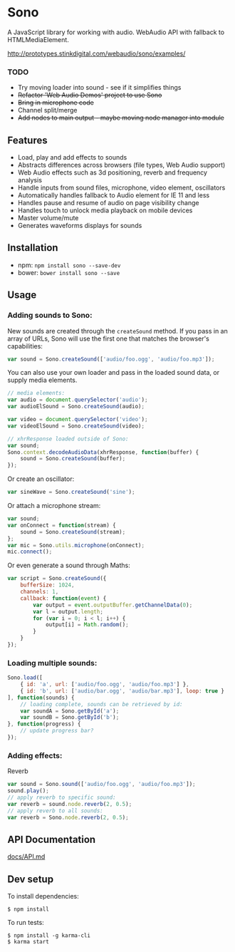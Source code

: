 # Sono

A JavaScript library for working with audio. WebAudio API with fallback to HTMLMediaElement.

<http://prototypes.stinkdigital.com/webaudio/sono/examples/>

### TODO

* Try moving loader into sound - see if it simplifies things
* ~~Refactor 'Web Audio Demos' project to use Sono~~
* ~~Bring in microphone code~~
* Channel split/merge
* ~~Add nodes to main output - maybe moving node manager into module~~

## Features

* Load, play and add effects to sounds
* Abstracts differences across browsers (file types, Web Audio support)
* Web Audio effects such as 3d positioning, reverb and frequency analysis
* Handle inputs from sound files, microphone, video element, oscillators
* Automatically handles fallback to Audio element for IE 11 and less
* Handles pause and resume of audio on page visibility change
* Handles touch to unlock media playback on mobile devices
* Master volume/mute
* Generates waveforms displays for sounds

## Installation

* npm: ```npm install sono --save-dev```
* bower: ```bower install sono --save```

## Usage

### Adding sounds to Sono:

New sounds are created through the `createSound` method. If you pass in an array of URLs, Sono will use the first one that matches the browser's capabilities:

```javascript
var sound = Sono.createSound(['audio/foo.ogg', 'audio/foo.mp3']);
```

You can also use your own loader and pass in the loaded sound data, or supply media elements.

```javascript
// media elements:
var audio = document.querySelector('audio');
var audioElSound = Sono.createSound(audio);

var video = document.querySelector('video');
var videoElSound = Sono.createSound(video);

// xhrResponse loaded outside of Sono:
var sound;
Sono.context.decodeAudioData(xhrResponse, function(buffer) {
    sound = Sono.createSound(buffer);
});
```

Or create an oscillator:

```javascript
var sineWave = Sono.createSound('sine');
```

Or attach a microphone stream:

```javascript
var sound;
var onConnect = function(stream) {
    sound = Sono.createSound(stream);
};
var mic = Sono.utils.microphone(onConnect);
mic.connect();
```

Or even generate a sound through Maths:

```javascript
var script = Sono.createSound({
    bufferSize: 1024,
    channels: 1,
    callback: function(event) {
        var output = event.outputBuffer.getChannelData(0);
        var l = output.length;
        for (var i = 0; i < l; i++) {
            output[i] = Math.random();
        }
    }
});
```

### Loading multiple sounds:

```javascript
Sono.load([
    { id: 'a', url: ['audio/foo.ogg', 'audio/foo.mp3'] },
    { id: 'b', url: ['audio/bar.ogg', 'audio/bar.mp3'], loop: true }
], function(sounds) {
    // loading complete, sounds can be retrieved by id:
    var soundA = Sono.getById('a');
    var soundB = Sono.getById('b');
}, function(progress) {
    // update progress bar?
});
```

### Adding effects:

Reverb

```javascript
var sound = Sono.sound(['audio/foo.ogg', 'audio/foo.mp3']);
sound.play();
// apply reverb to specific sound:
var reverb = sound.node.reverb(2, 0.5);
// apply reverb to all sounds:
var reverb = Sono.node.reverb(2, 0.5);
```

## API Documentation

[docs/API.md](docs/API.md)


## Dev setup

To install dependencies:

```
$ npm install
```

To run tests:

```
$ npm install -g karma-cli
$ karma start
```
